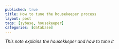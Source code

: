 ```yaml
---
published: true
title: How to tune the housekeeper process
layout: post
tags: [sybase, housekeeper]
categories: [database]
---
```

*This note explains the housekkeper and how to tune it*

<!--excerpt-->
